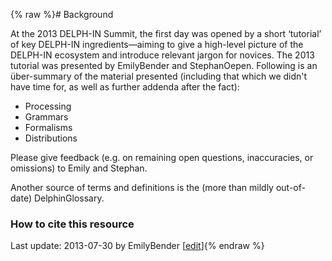 {% raw %}# Background

At the 2013 DELPH-IN Summit, the first day was opened by
a short ‘tutorial’ of key DELPH-IN ingredients—aiming to give a
high-level picture of the DELPH-IN ecosystem and introduce relevant
jargon for novices. The 2013 tutorial was presented by
EmilyBender and StephanOepen. Following
is an über-summary of the material presented (including that which we
didn't have time for, as well as further addenda after the fact):

- Processing
- Grammars
- Formalisms
- Distributions

Please give feedback (e.g. on remaining open questions, inaccuracies, or
omissions) to Emily and Stephan.

Another source of terms and definitions is the (more than mildly
out-of-date) DelphinGlossary.

### How to cite this resource

Last update: 2013-07-30 by EmilyBender [[edit](https://github.com/delph-in/docs/wiki/DelphinTutorial/_edit)]{% endraw %}